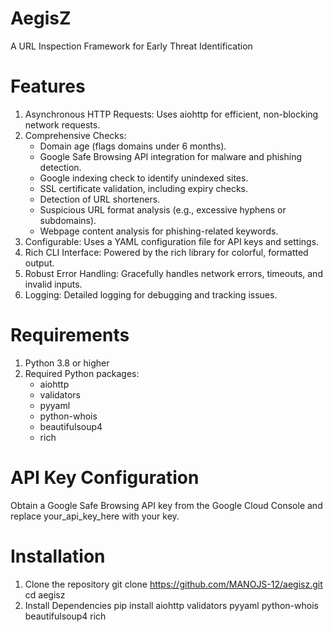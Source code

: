 # AegisZ
A URL Inspection Framework for Early Threat Identification
# Features
1. Asynchronous HTTP Requests: Uses aiohttp for efficient, non-blocking network requests.
2. Comprehensive Checks:
    - Domain age (flags domains under 6 months).
    - Google Safe Browsing API integration for malware and phishing detection.
    - Google indexing check to identify unindexed sites.
    - SSL certificate validation, including expiry checks.
    - Detection of URL shorteners.
    - Suspicious URL format analysis (e.g., excessive hyphens or subdomains).
    - Webpage content analysis for phishing-related keywords.
3. Configurable: Uses a YAML configuration file for API keys and settings.
4. Rich CLI Interface: Powered by the rich library for colorful, formatted output.
5. Robust Error Handling: Gracefully handles network errors, timeouts, and invalid inputs.
6. Logging: Detailed logging for debugging and tracking issues.
# Requirements
1. Python 3.8 or higher
2. Required Python packages:
    - aiohttp
    - validators
    - pyyaml
    - python-whois
    - beautifulsoup4
    - rich
# API Key Configuration
Obtain a Google Safe Browsing API key from the Google Cloud Console and replace your_api_key_here with your key.
# Installation
1. Clone the repository
    git clone https://github.com/MANOJS-12/aegisz.git
    cd aegisz
2. Install Dependencies
    pip install aiohttp validators pyyaml python-whois beautifulsoup4 rich

